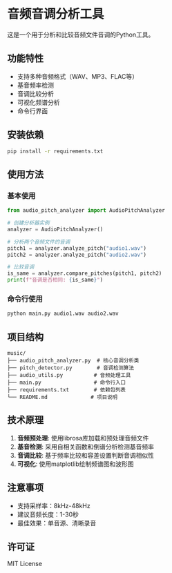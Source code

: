 # 音频音调分析工具

这是一个用于分析和比较音频文件音调的Python工具。

## 功能特性

- 支持多种音频格式（WAV、MP3、FLAC等）
- 基音频率检测
- 音调比较分析
- 可视化频谱分析
- 命令行界面

## 安装依赖

```bash
pip install -r requirements.txt
```

## 使用方法

### 基本使用

```python
from audio_pitch_analyzer import AudioPitchAnalyzer

# 创建分析器实例
analyzer = AudioPitchAnalyzer()

# 分析两个音频文件的音调
pitch1 = analyzer.analyze_pitch("audio1.wav")
pitch2 = analyzer.analyze_pitch("audio2.wav")

# 比较音调
is_same = analyzer.compare_pitches(pitch1, pitch2)
print(f"音调是否相同: {is_same}")
```

### 命令行使用

```bash
python main.py audio1.wav audio2.wav
```

## 项目结构

```
music/
├── audio_pitch_analyzer.py  # 核心音调分析类
├── pitch_detector.py        # 音调检测算法
├── audio_utils.py          # 音频处理工具
├── main.py                 # 命令行入口
├── requirements.txt        # 依赖包列表
└── README.md              # 项目说明
```

## 技术原理

1. **音频预处理**: 使用librosa库加载和预处理音频文件
2. **基音检测**: 采用自相关函数和倒谱分析检测基音频率
3. **音调比较**: 基于频率比较和容差设置判断音调相似性
4. **可视化**: 使用matplotlib绘制频谱图和波形图

## 注意事项

- 支持采样率：8kHz-48kHz
- 建议音频长度：1-30秒
- 最佳效果：单音源、清晰录音

## 许可证

MIT License
